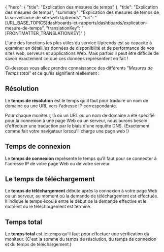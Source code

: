 {
  "hero": {
    "title": "Explication des mesures de temps"
  },
  "title": "Explication des mesures de temps",
  "summary": "Explication des mesures de temps de la surveillance de site web Uptrends",
  "url": "[URL_BASE_TOPICS]dashboards-et-rapports/dashboards/explication-mesure-de-temps",
  "translationKey": "[FRONTMATTER_TRANSLATIONKEY]"
}

L'une des fonctions les plus utiles du service Uptrends est sa capacité à examiner en détail les données de disponibilité et de performance de vos sites web, serveurs et applications Web. Mais parfois il peut être difficile de savoir exactement ce que ces données représentent en fait !

Ci-dessous vous allez prendre connaissance des différents "*Mesures de Temps total*" et ce qu'ils signifient réellement :

## Résolution

Le **temps de résolution** est le temps qu'il faut pour traduire un nom de domaine ou une URL vers l'adresse IP correspondante.

Pour chaque moniteur, là où un URL ou un nom de domaine a été spécifié pour la connexion à une page Web ou un serveur, nous aurons besoin d'effectuer une traduction par le biais d'une requête DNS. (Exactement comme fait votre navigateur lorsqu'il charge une page web !)

## Temps de connexion

Le **temps de connexion** représente le temps qu'il faut pour se connecter à l'adresse IP de votre page Web ou de votre serveur.

## Le temps de téléchargement

Le **temps de téléchargement** débute après la connexion à votre page Web ou un serveur, au moment où la demande de téléchargement est effectuée. Il indique le temps écoulé entre le début de la demande effective et le moment où le téléchargement est terminé.

## Temps total

Le **temps total** est le temps qu'il faut pour effectuer une vérification du moniteur. (C'est la somme du temps de résolution, du temps de connexion et du temps de téléchargement.)
